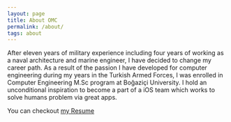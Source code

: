 ```yaml
---
layout: page
title: About OMC
permalink: /about/
tags: about
---
```


After eleven years of military experience including four years of working as a naval architecture and marine engineer, I have decided to change my career path. As a result of the passion I have developed for computer engineering during my years in the Turkish Armed Forces, I was enrolled in Computer Engineering M.Sc program at Boğaziçi University. I hold an unconditional inspiration to become a part of a iOS team which works to solve humans problem via great apps.


You can checkout [my Resume](https://docs.google.com/document/d/1L_3K6ZTPpLe8cG28FbtFV6zT19-1RRqxAfakLBBwT78/edit?usp=sharing)